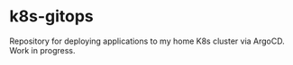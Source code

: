 # k8s-gitops
Repository for deploying applications to my home K8s cluster via ArgoCD. Work in progress.

